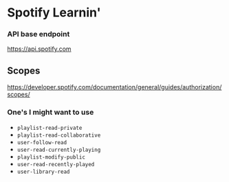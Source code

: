 # Spotify Learnin'

### API base endpoint
https://api.spotify.com

## Scopes
https://developer.spotify.com/documentation/general/guides/authorization/scopes/

### One's I might want to use
- `playlist-read-private`
- `playlist-read-collaborative`
- `user-follow-read`
- `user-read-currently-playing`
- `playlist-modify-public`
- `user-read-recently-played`
- `user-library-read`